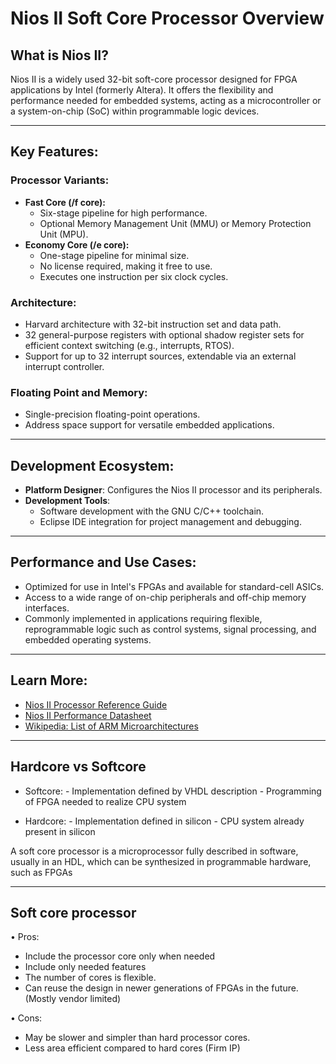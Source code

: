# Nios II Soft Core Processor Overview

## What is Nios II?
Nios II is a widely used 32-bit soft-core processor designed for FPGA applications by Intel (formerly Altera). It offers the flexibility and performance needed for embedded systems, acting as a microcontroller or a system-on-chip (SoC) within programmable logic devices.

---

## Key Features:
### Processor Variants:
- **Fast Core (/f core):**
  - Six-stage pipeline for high performance.
  - Optional Memory Management Unit (MMU) or Memory Protection Unit (MPU).
- **Economy Core (/e core):**
  - One-stage pipeline for minimal size.
  - No license required, making it free to use.
  - Executes one instruction per six clock cycles.

### Architecture:
- Harvard architecture with 32-bit instruction set and data path.
- 32 general-purpose registers with optional shadow register sets for efficient context switching (e.g., interrupts, RTOS).
- Support for up to 32 interrupt sources, extendable via an external interrupt controller.

### Floating Point and Memory:
- Single-precision floating-point operations.
- Address space support for versatile embedded applications.

---

## Development Ecosystem:
- **Platform Designer**: Configures the Nios II processor and its peripherals.
- **Development Tools**:
  - Software development with the GNU C/C++ toolchain.
  - Eclipse IDE integration for project management and debugging.
  
---

## Performance and Use Cases:
- Optimized for use in Intel's FPGAs and available for standard-cell ASICs.
- Access to a wide range of on-chip peripherals and off-chip memory interfaces.
- Commonly implemented in applications requiring flexible, reprogrammable logic such as control systems, signal processing, and embedded operating systems.

---

## Learn More:
- [Nios II Processor Reference Guide](https://www.intel.com/content/dam/www/programmable/us/en/pdfs/literature/hb/nios2/n2cpu-nii5v1gen2.pdf)
- [Nios II Performance Datasheet](https://www.intel.com/content/dam/www/programmable/us/en/pdfs/literature/ds/ds_nios2_perf.pdf)
- [Wikipedia: List of ARM Microarchitectures](https://en.wikipedia.org/wiki/List_of_ARM_microarchitectures)

---

## Hardcore vs Softcore
- Softcore: - Implementation defined by VHDL description
            - Programming of FPGA needed to realize CPU system

- Hardcore: - Implementation defined in silicon
            - CPU system already present in silicon


A soft core processor is a microprocessor fully
described in software, usually in an HDL, which
can be synthesized in programmable
hardware, such as FPGAs

---

## Soft core processor

• Pros:
  - Include the processor core only when needed
  - Include only needed features
  - The number of cores is flexible.
  - Can reuse the design in newer generations of FPGAs in the future. (Mostly vendor limited)

• Cons:
  - May be slower and simpler than hard processor cores.
  - Less area efficient compared to hard cores (Firm IP)